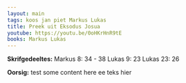```yaml
---
layout: main
tags: koos jan piet Markus Lukas
title: Preek uit Eksodus Josua
youtube: https://youtu.be/0oHKrHnR9tE
books: Markus Lukas
--- 
```

**Skrifgedeeltes:**
Markus 8: 34 - 38
Lukas 9: 23
Lukas 23: 26

**Oorsig:**
test some content here ee teks hier

